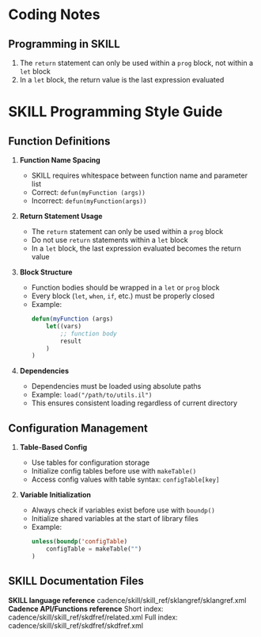 # Coding Notes

## Programming in SKILL

1. The `return` statement can only be used within a `prog` block, not within a `let` block
2. In a `let` block, the return value is the last expression evaluated

# SKILL Programming Style Guide

## Function Definitions

1. **Function Name Spacing**
   - SKILL requires whitespace between function name and parameter list
   - Correct: `defun(myFunction (args))`
   - Incorrect: `defun(myFunction(args))`

2. **Return Statement Usage**
   - The `return` statement can only be used within a `prog` block
   - Do not use `return` statements within a `let` block
   - In a `let` block, the last expression evaluated becomes the return value

3. **Block Structure**
   - Function bodies should be wrapped in a `let` or `prog` block
   - Every block (`let`, `when`, `if`, etc.) must be properly closed
   - Example:
     ```lisp
     defun(myFunction (args)
         let((vars)
             ;; function body
             result
         )
     )
     ```

4. **Dependencies**
   - Dependencies must be loaded using absolute paths
   - Example: `load("/path/to/utils.il")`
   - This ensures consistent loading regardless of current directory

## Configuration Management

1. **Table-Based Config**
   - Use tables for configuration storage
   - Initialize config tables before use with `makeTable()`
   - Access config values with table syntax: `configTable[key]`

2. **Variable Initialization**
   - Always check if variables exist before use with `boundp()`
   - Initialize shared variables at the start of library files
   - Example:
     ```lisp
     unless(boundp('configTable)
         configTable = makeTable("")
     )
     ```

## SKILL Documentation Files

**SKILL language reference**
cadence/skill/skill_ref/sklangref/sklangref.xml
**Cadence API/Functions reference**
Short index:
cadence/skill/skill_ref/skdfref/related.xml
Full index:
cadence/skill/skill_ref/skdfref/skdfref.xml
